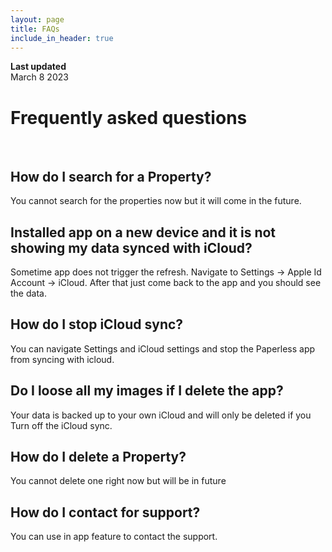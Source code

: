 ```yaml
---
layout: page
title: FAQs
include_in_header: true
---
```


**Last updated**  
March 8 2023

# Frequently asked questions
<br>

## How do I search for a Property?
You cannot search for the properties now but it will come in the future.

## Installed app on a new device and it is not showing my data synced with iCloud?
Sometime app does not trigger the refresh. Navigate to Settings -> Apple Id Account -> iCloud. After that just come back to the app and you should see the data.
<br>

## How do I stop iCloud sync?
You can navigate Settings and iCloud settings and stop the Paperless app from syncing with icloud.
<br>

## Do I loose all my images if I delete the app?
Your data is backed up to your own iCloud and will only be deleted if you Turn off the iCloud sync.
<br>

## How do I delete a Property?
You cannot delete one right now but will be in future
<br>

## How do I contact for support?
You can use in app feature to contact the support.
